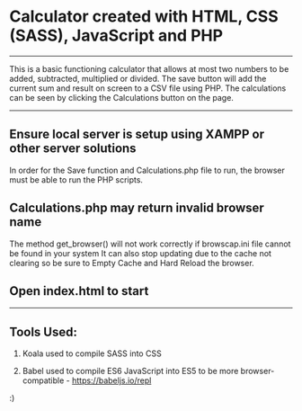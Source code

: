 # Calculator created with HTML, CSS (SASS), JavaScript and PHP

---

This is a basic functioning calculator that allows at most two numbers to be added, subtracted,
multiplied or divided. The save button will add the current sum and result on screen to a CSV file
using PHP. The calculations can be seen by clicking the Calculations button on the page.

---

## Ensure local server is setup using XAMPP or other server solutions

In order for the Save function and Calculations.php file to run, the browser must be able to run the PHP scripts.

## Calculations.php may return invalid browser name

The method get_browser() will not work correctly if browscap.ini file cannot be found in your system
It can also stop updating due to the cache not clearing so be sure to Empty Cache and Hard Reload the browser.

## Open index.html to start

---

## Tools Used:

1. Koala used to compile SASS into CSS

2. Babel used to compile ES6 JavaScript into ES5 to be more browser-compatible - https://babeljs.io/repl 

:)